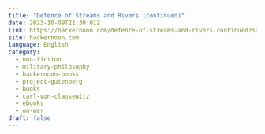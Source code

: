 ```yaml
---
title: "Defence of Streams and Rivers (continued)"
date: 2023-10-09T21:30:01Z
link: https://hackernoon.com/defence-of-streams-and-rivers-continued?source=rss&utm_medium=RSS&utm_source=news.12bit.vn
site: hackernoon.com
language: English
category:
  - non-fiction
  - military-philosophy
  - hackernoon-books
  - project-gutenberg
  - books
  - carl-von-clausewitz
  - ebooks
  - on-war
draft: false
---
```

